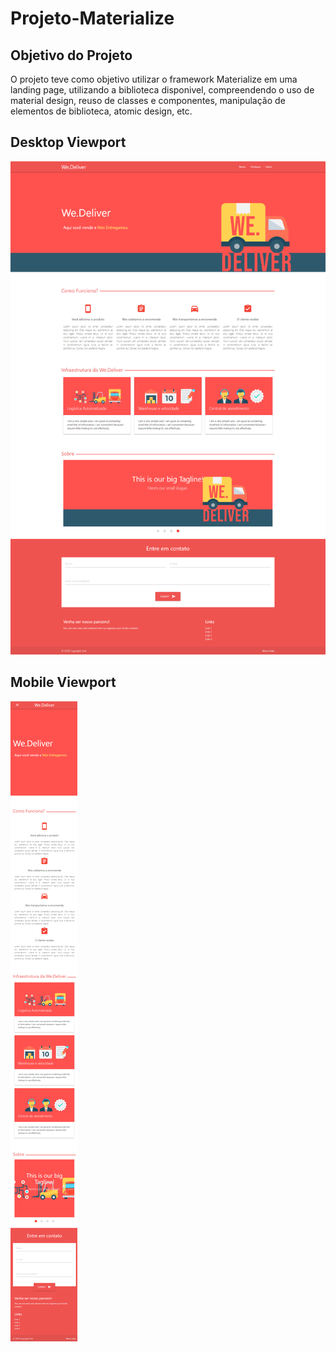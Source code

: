 # Projeto-Materialize

## Objetivo do Projeto 
O projeto teve como objetivo utilizar o framework Materialize em uma landing page, utilizando a biblioteca disponivel, compreendendo o uso de material design, reuso de classes e componentes, manipulação de elementos de biblioteca, atomic design, etc.

## Desktop Viewport 
![](Desktop.png)

## Mobile Viewport 
![](mobile.png)
